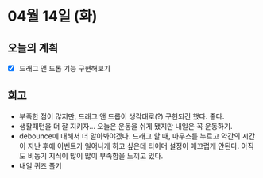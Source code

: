 # 04월 14일 (화)

## 오늘의 계획

- [x] 드래그 앤 드롭 기능 구현해보기

## 회고

- 부족한 점이 많지만, 드래그 앤 드롭이 생각대로(?) 구현되긴 했다. 좋다.
- 생활패턴을 더 잘 지키자... 오늘은 운동을 쉬게 됐지만 내일은 꼭 운동하기.
- debounce에 대해서 더 알아봐야겠다. 드래그 할 때, 마우스를 누르고 약간의 시간이 지난 후에 이벤트가 일어나게 하고 싶은데 타이머 설정이 매끄럽게 안된다. 아직도 비동기 지식이 많이 많이 부족함을 느끼고 있다.
- 내일 퀴즈 풀기
